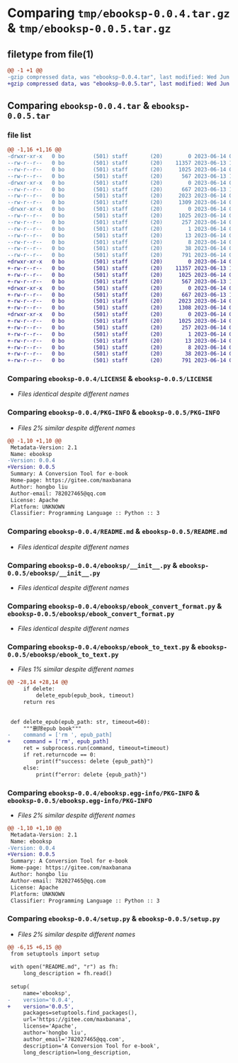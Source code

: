 # Comparing `tmp/ebooksp-0.0.4.tar.gz` & `tmp/ebooksp-0.0.5.tar.gz`

## filetype from file(1)

```diff
@@ -1 +1 @@
-gzip compressed data, was "ebooksp-0.0.4.tar", last modified: Wed Jun 14 02:30:03 2023, max compression
+gzip compressed data, was "ebooksp-0.0.5.tar", last modified: Wed Jun 14 02:35:48 2023, max compression
```

## Comparing `ebooksp-0.0.4.tar` & `ebooksp-0.0.5.tar`

### file list

```diff
@@ -1,16 +1,16 @@
-drwxr-xr-x   0 bo         (501) staff       (20)        0 2023-06-14 02:30:03.048684 ebooksp-0.0.4/
--rw-r--r--   0 bo         (501) staff       (20)    11357 2023-06-13 11:17:27.000000 ebooksp-0.0.4/LICENSE
--rw-r--r--   0 bo         (501) staff       (20)     1025 2023-06-14 02:30:03.048561 ebooksp-0.0.4/PKG-INFO
--rw-r--r--   0 bo         (501) staff       (20)      567 2023-06-13 11:19:50.000000 ebooksp-0.0.4/README.md
-drwxr-xr-x   0 bo         (501) staff       (20)        0 2023-06-14 02:30:03.047897 ebooksp-0.0.4/ebooksp/
--rw-r--r--   0 bo         (501) staff       (20)      667 2023-06-13 11:19:50.000000 ebooksp-0.0.4/ebooksp/__init__.py
--rw-r--r--   0 bo         (501) staff       (20)     2023 2023-06-14 01:56:52.000000 ebooksp-0.0.4/ebooksp/ebook_convert_format.py
--rw-r--r--   0 bo         (501) staff       (20)     1309 2023-06-14 02:29:54.000000 ebooksp-0.0.4/ebooksp/ebook_to_text.py
-drwxr-xr-x   0 bo         (501) staff       (20)        0 2023-06-14 02:30:03.048385 ebooksp-0.0.4/ebooksp.egg-info/
--rw-r--r--   0 bo         (501) staff       (20)     1025 2023-06-14 02:30:02.000000 ebooksp-0.0.4/ebooksp.egg-info/PKG-INFO
--rw-r--r--   0 bo         (501) staff       (20)      257 2023-06-14 02:30:03.000000 ebooksp-0.0.4/ebooksp.egg-info/SOURCES.txt
--rw-r--r--   0 bo         (501) staff       (20)        1 2023-06-14 02:30:02.000000 ebooksp-0.0.4/ebooksp.egg-info/dependency_links.txt
--rw-r--r--   0 bo         (501) staff       (20)       13 2023-06-14 02:30:02.000000 ebooksp-0.0.4/ebooksp.egg-info/requires.txt
--rw-r--r--   0 bo         (501) staff       (20)        8 2023-06-14 02:30:02.000000 ebooksp-0.0.4/ebooksp.egg-info/top_level.txt
--rw-r--r--   0 bo         (501) staff       (20)       38 2023-06-14 02:30:03.048725 ebooksp-0.0.4/setup.cfg
--rw-r--r--   0 bo         (501) staff       (20)      791 2023-06-14 02:29:54.000000 ebooksp-0.0.4/setup.py
+drwxr-xr-x   0 bo         (501) staff       (20)        0 2023-06-14 02:35:48.288675 ebooksp-0.0.5/
+-rw-r--r--   0 bo         (501) staff       (20)    11357 2023-06-13 11:17:27.000000 ebooksp-0.0.5/LICENSE
+-rw-r--r--   0 bo         (501) staff       (20)     1025 2023-06-14 02:35:48.288555 ebooksp-0.0.5/PKG-INFO
+-rw-r--r--   0 bo         (501) staff       (20)      567 2023-06-13 11:19:50.000000 ebooksp-0.0.5/README.md
+drwxr-xr-x   0 bo         (501) staff       (20)        0 2023-06-14 02:35:48.287886 ebooksp-0.0.5/ebooksp/
+-rw-r--r--   0 bo         (501) staff       (20)      667 2023-06-13 11:19:50.000000 ebooksp-0.0.5/ebooksp/__init__.py
+-rw-r--r--   0 bo         (501) staff       (20)     2023 2023-06-14 01:56:52.000000 ebooksp-0.0.5/ebooksp/ebook_convert_format.py
+-rw-r--r--   0 bo         (501) staff       (20)     1308 2023-06-14 02:35:36.000000 ebooksp-0.0.5/ebooksp/ebook_to_text.py
+drwxr-xr-x   0 bo         (501) staff       (20)        0 2023-06-14 02:35:48.288403 ebooksp-0.0.5/ebooksp.egg-info/
+-rw-r--r--   0 bo         (501) staff       (20)     1025 2023-06-14 02:35:48.000000 ebooksp-0.0.5/ebooksp.egg-info/PKG-INFO
+-rw-r--r--   0 bo         (501) staff       (20)      257 2023-06-14 02:35:48.000000 ebooksp-0.0.5/ebooksp.egg-info/SOURCES.txt
+-rw-r--r--   0 bo         (501) staff       (20)        1 2023-06-14 02:35:48.000000 ebooksp-0.0.5/ebooksp.egg-info/dependency_links.txt
+-rw-r--r--   0 bo         (501) staff       (20)       13 2023-06-14 02:35:48.000000 ebooksp-0.0.5/ebooksp.egg-info/requires.txt
+-rw-r--r--   0 bo         (501) staff       (20)        8 2023-06-14 02:35:48.000000 ebooksp-0.0.5/ebooksp.egg-info/top_level.txt
+-rw-r--r--   0 bo         (501) staff       (20)       38 2023-06-14 02:35:48.288710 ebooksp-0.0.5/setup.cfg
+-rw-r--r--   0 bo         (501) staff       (20)      791 2023-06-14 02:35:36.000000 ebooksp-0.0.5/setup.py
```

### Comparing `ebooksp-0.0.4/LICENSE` & `ebooksp-0.0.5/LICENSE`

 * *Files identical despite different names*

### Comparing `ebooksp-0.0.4/PKG-INFO` & `ebooksp-0.0.5/PKG-INFO`

 * *Files 2% similar despite different names*

```diff
@@ -1,10 +1,10 @@
 Metadata-Version: 2.1
 Name: ebooksp
-Version: 0.0.4
+Version: 0.0.5
 Summary: A Conversion Tool for e-book
 Home-page: https://gitee.com/maxbanana
 Author: hongbo liu
 Author-email: 782027465@qq.com
 License: Apache
 Platform: UNKNOWN
 Classifier: Programming Language :: Python :: 3
```

### Comparing `ebooksp-0.0.4/README.md` & `ebooksp-0.0.5/README.md`

 * *Files identical despite different names*

### Comparing `ebooksp-0.0.4/ebooksp/__init__.py` & `ebooksp-0.0.5/ebooksp/__init__.py`

 * *Files identical despite different names*

### Comparing `ebooksp-0.0.4/ebooksp/ebook_convert_format.py` & `ebooksp-0.0.5/ebooksp/ebook_convert_format.py`

 * *Files identical despite different names*

### Comparing `ebooksp-0.0.4/ebooksp/ebook_to_text.py` & `ebooksp-0.0.5/ebooksp/ebook_to_text.py`

 * *Files 1% similar despite different names*

```diff
@@ -28,14 +28,14 @@
     if delete:
         delete_epub(epub_book, timeout)
     return res
 
 
 def delete_epub(epub_path: str, timeout=60):
     """删除epub book"""
-    command = ['rm ', epub_path]
+    command = ['rm', epub_path]
     ret = subprocess.run(command, timeout=timeout)
     if ret.returncode == 0:
         print(f"success: delete {epub_path}")
     else:
         print(f"error: delete {epub_path}")
```

### Comparing `ebooksp-0.0.4/ebooksp.egg-info/PKG-INFO` & `ebooksp-0.0.5/ebooksp.egg-info/PKG-INFO`

 * *Files 2% similar despite different names*

```diff
@@ -1,10 +1,10 @@
 Metadata-Version: 2.1
 Name: ebooksp
-Version: 0.0.4
+Version: 0.0.5
 Summary: A Conversion Tool for e-book
 Home-page: https://gitee.com/maxbanana
 Author: hongbo liu
 Author-email: 782027465@qq.com
 License: Apache
 Platform: UNKNOWN
 Classifier: Programming Language :: Python :: 3
```

### Comparing `ebooksp-0.0.4/setup.py` & `ebooksp-0.0.5/setup.py`

 * *Files 2% similar despite different names*

```diff
@@ -6,15 +6,15 @@
 from setuptools import setup
 
 with open("README.md", "r") as fh:
     long_description = fh.read()
 
 setup(
     name='ebooksp',
-    version='0.0.4',
+    version='0.0.5',
     packages=setuptools.find_packages(),
     url='https://gitee.com/maxbanana',
     license='Apache',
     author='hongbo liu',
     author_email='782027465@qq.com',
     description='A Conversion Tool for e-book',
     long_description=long_description,
```

